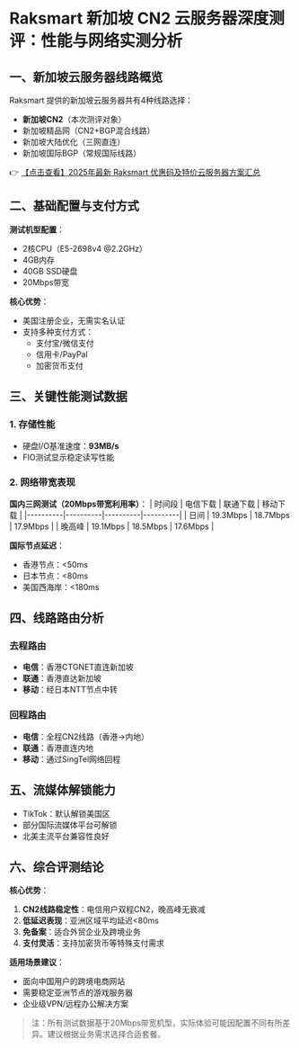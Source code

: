 # Raksmart 新加坡 CN2 云服务器深度测评：性能与网络实测分析

## 一、新加坡云服务器线路概览

Raksmart 提供的新加坡云服务器共有4种线路选择：

- **新加坡CN2**（本次测评对象）
- 新加坡精品网（CN2+BGP混合线路）
- 新加坡大陆优化（三网直连）
- 新加坡国际BGP（常规国际线路）

👉 [【点击查看】2025年最新 Raksmart 优惠码及特价云服务器方案汇总](https://bit.ly/raksmart)

## 二、基础配置与支付方式

**测试机型配置**：
- 2核CPU（E5-2698v4 @2.2GHz）
- 4GB内存
- 40GB SSD硬盘
- 20Mbps带宽

**核心优势**：
- 美国注册企业，无需实名认证
- 支持多种支付方式：
  - 支付宝/微信支付
  - 信用卡/PayPal
  - 加密货币支付

## 三、关键性能测试数据

### 1. 存储性能
- 硬盘I/O基准速度：**93MB/s**
- FIO测试显示稳定读写性能

### 2. 网络带宽表现
**国内三网测试（20Mbps带宽利用率）**：
| 时间段   | 电信下载 | 联通下载 | 移动下载 |
|----------|----------|----------|----------|
| 日间     | 19.3Mbps | 18.7Mbps | 17.9Mbps |
| 晚高峰   | 19.1Mbps | 18.5Mbps | 17.6Mbps |

**国际节点延迟**：
- 香港节点：<50ms
- 日本节点：<80ms
- 美国西海岸：<180ms

## 四、线路路由分析

### 去程路由
- **电信**：香港CTGNET直连新加坡
- **联通**：香港直达新加坡
- **移动**：经日本NTT节点中转

### 回程路由
- **电信**：全程CN2线路（香港→内地）
- **联通**：香港直连内地
- **移动**：通过SingTel网络回程

## 五、流媒体解锁能力
- TikTok：默认解锁美国区
- 部分国际流媒体平台可解锁
- 北美主流平台兼容性良好

## 六、综合评测结论

**核心优势**：
1. **CN2线路稳定性**：电信用户双程CN2，晚高峰无衰减
2. **低延迟表现**：亚洲区域平均延迟<80ms
3. **免备案**：适合外贸企业及跨境业务
4. **支付灵活**：支持加密货币等特殊支付需求

**适用场景建议**：
- 面向中国用户的跨境电商网站
- 需要稳定亚洲节点的游戏服务器
- 企业级VPN/远程办公解决方案

> 注：所有测试数据基于20Mbps带宽机型，实际体验可能因配置不同有所差异。建议根据业务需求选择合适套餐。